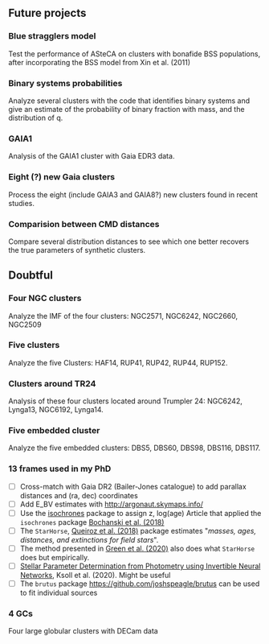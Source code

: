 ## Future projects


### Blue stragglers model

Test the performance of ASteCA on clusters with bonafide BSS populations, after incorporating the BSS model from Xin et al. (2011)

### Binary systems probabilities

Analyze several clusters with the code that identifies binary systems and give
an estimate of the probability of binary fraction with mass, and the
distribution of q.

### GAIA1

Analysis of the GAIA1 cluster with Gaia EDR3 data.

### Eight (?) new Gaia clusters

Process the eight (include GAIA3 and GAIA8?) new clusters found in recent studies.

### Comparision between CMD distances

Compare several distribution distances to see which one better recovers the
true parameters of synthetic clusters.




## Doubtful

### Four NGC clusters

Analyze the IMF of the four clusters: NGC2571, NGC6242, NGC2660, NGC2509

### Five clusters

Analyze the five Clusters: HAF14, RUP41, RUP42, RUP44, RUP152.

### Clusters around TR24

Analysis of these four clusters located around Trumpler 24: NGC6242, Lynga13, NGC6192, Lynga14.

### Five embedded cluster

Analyze the five embedded clusters: DBS5, DBS60, DBS98, DBS116, DBS117.

### 13 frames used in my PhD

- [ ] Cross-match with Gaia DR2 (Bailer-Jones catalogue) to add parallax distances and (ra, dec) coordinates
- [ ] Add E_BV estimates with http://argonaut.skymaps.info/
- [ ] Use the [isochrones](https://isochrones.readthedocs.io/en/latest/index.html) package to assign z, log(age)
Article that applied the `isochrones` package [Bochanski et al. (2018)](https://ui.adsabs.harvard.edu/abs/2018AJ....155..149B)
- [ ] The `StarHorse`, [Queiroz et al. (2018)](https://ui.adsabs.harvard.edu/abs/2018MNRAS.476.2556Q/abstract) package estimates "*masses, ages, distances, and extinctions for field stars*".
- [ ] The method presented in [Green et al. (2020)](https://ui.adsabs.harvard.edu/abs/2020arXiv200616258G/abstract) also does what `StarHorse` does but empirically.
- [ ] [Stellar Parameter Determination from Photometry using Invertible Neural Networks](https://arxiv.org/abs/2007.08391), Ksoll et al. (2020). Might be useful
- [ ] The `brutus` package https://github.com/joshspeagle/brutus can be used to fit individual sources

### 4 GCs

Four large globular clusters with DECam data

